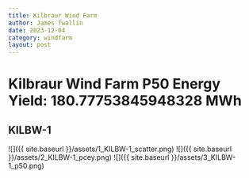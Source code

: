 ```yaml
---
title: Kilbraur Wind Farm
author: James Twallin
date: 2023-12-04
category: windfarm
layout: post
---
```

# Kilbraur Wind Farm P50 Energy Yield: 180.77753845948328 MWh

KILBW-1
-------------
![]({{ site.baseurl }}/assets/1_KILBW-1_scatter.png)
![]({{ site.baseurl }}/assets/2_KILBW-1_pcey.png)
![]({{ site.baseurl }}/assets/3_KILBW-1_p50.png)

